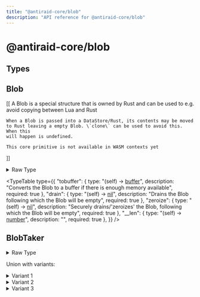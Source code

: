 ```yaml
---
title: "@antiraid-core/blob"
description: "API reference for @antiraid-core/blob"
---
```


<div id="@antiraid-core/blob"></div>

# @antiraid-core/blob

<div id="Types"></div>

## Types

<div id="Blob"></div>

## Blob

\[\[
    A Blob is a special structure that is owned by Rust
    and can be used to e.g. avoid copying between Lua and Rust

    When a Blob is passed into a DataStore/Rust, its contents may be moved
    to Rust leaving a empty Blob. \`clone\` can be used to avoid this. When this
    will happen is undefined.

    This core primitive is not available in WASM contexts yet
\]\]

<details>
<summary>Raw Type</summary>

```luau
--[[
    A Blob is a special structure that is owned by Rust
    and can be used to e.g. avoid copying between Lua and Rust

    When a Blob is passed into a DataStore/Rust, its contents may be moved
    to Rust leaving a empty Blob. \`clone\` can be used to avoid this. When this
    will happen is undefined.

    This core primitive is not available in WASM contexts yet
]]
type Blob = {
	--- Converts the Blob to a buffer if there is enough memory available
	tobuffer: (self: Blob) -> buffer,

	--- Drains the Blob following which the Blob will be empty
	drain: (self: Blob) -> nil,

	--- Securely drains/"zeroizes" the Blob, following which the Blob will be empty
	zeroize: (self: Blob) -> nil,

	-- Metatable
	__len: (self: Blob) -> number
}
```

</details>

<TypeTable
	type={{
		"tobuffer": {
			type: "(self) -> [buffer](#buffer)",
			description: "Converts the Blob to a buffer if there is enough memory available",
			required: true
		},
		"drain": {
			type: "(self) -> [nil](#nil)",
			description: "Drains the Blob following which the Blob will be empty",
			required: true
		},
		"zeroize": {
			type: "(self) -> [nil](#nil)",
			description: "Securely drains/'zeroizes' the Blob, following which the Blob will be empty",
			required: true
		},
		"__len": {
			type: "(self) -> [number](#number)",
			description: "",
			required: true
		},
	}}
/>
<div id="BlobTaker"></div>

## BlobTaker

<details>
<summary>Raw Type</summary>

```luau
type BlobTaker = buffer | string | Blob
```

</details>

Union with variants:

<details>
<summary>Variant 1</summary>

[buffer](#buffer)

</details>

<details>
<summary>Variant 2</summary>

[string](#string)

</details>

<details>
<summary>Variant 3</summary>

[Blob](#Blob)

</details>

